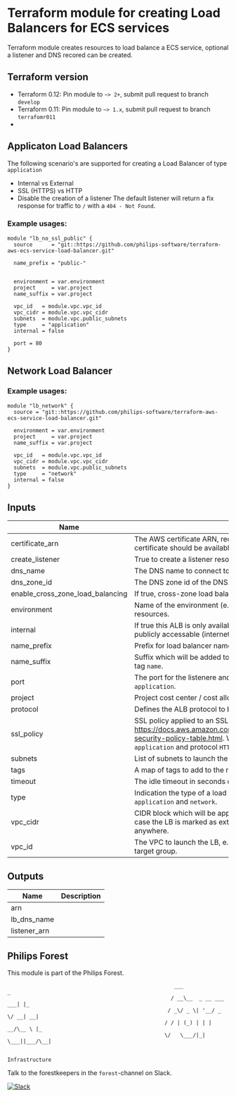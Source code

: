 # Terraform module for creating Load Balancers for ECS services

Terraform module creates resources to load balance a ECS service, optional a listener and DNS recored can be created.


## Terraform version

- Terraform 0.12: Pin module to `~> 2+`, submit pull request to branch `develop`
- Terraform 0.11: Pin module to `~> 1.x`, submit pull request to branch `terrafomr011`
- 
## Applicaton Load Balancers

The following scenario's are supported for creating a Load Balancer of type `application`
- Internal vs External
- SSL (HTTPS) vs HTTP
- Disable the creation of a listener
The default listener will return a fix response for traffic to `/` with a `404 - Not Found`.

### Example usages:
```
module "lb_no_ssl_public" {
  source      = "git::https://github.com/philips-software/terraform-aws-ecs-service-load-balancer.git"
  
  name_prefix = "public-"
  

  environment = var.environment
  project     = var.project
  name_suffix = var.project

  vpc_id   = module.vpc.vpc_id
  vpc_cidr = module.vpc.vpc_cidr
  subnets  = module.vpc.public_subnets
  type     = "application"
  internal = false

  port = 80
}
```

## Network Load Balancer


### Example usages:
```
module "lb_network" {
  source = "git::https://github.com/philips-software/terraform-aws-ecs-service-load-balancer.git"

  environment = var.environment
  project     = var.project
  name_suffix = var.project

  vpc_id   = module.vpc.vpc_id
  vpc_cidr = module.vpc.vpc_cidr
  subnets  = module.vpc.public_subnets
  type     = "network"
  internal = false
}
```

## Inputs

| Name                                 | Description                                                                                                                                                                                                       |     Type     |                Default                | Required |
| ------------------------------------ | ----------------------------------------------------------------------------------------------------------------------------------------------------------------------------------------------------------------- | :----------: | :-----------------------------------: | :------: |
| certificate\_arn                     | The AWS certificate ARN, required for an ALB via HTTPS. The certificate should be available in the same zone.                                                                                                     |    string    |                 `""`                  |    no    |
| create\_listener                     | True to create a listener resource. Only for type `application`                                                                                                                                                   |     bool     |               `"true"`                |    no    |
| dns\_name                            | The DNS name to connect to the load balancer if.                                                                                                                                                                  |    string    |                 `""`                  |    no    |
| dns\_zone\_id                        | The DNS zone id of the DNS.                                                                                                                                                                                       |    string    |                 `""`                  |    no    |
| enable\_cross\_zone\_load\_balancing | If true, cross-zone load balancing of the load balancer will be enabled                                                                                                                                           |     bool     |               `"false"`               |    no    |
| environment                          | Name of the environment (e.g. project-dev); will be prefixed to all resources.                                                                                                                                    |    string    |                  n/a                  |   yes    |
| internal                             | If true this ALB is only available within the VPC, default (true) is publicly accessable (internetfacing).                                                                                                        |     bool     |               `"true"`                |    no    |
| name\_prefix                         | Prefix for load balancer name,                                                                                                                                                                                    |    string    |              `"lb-tf-"`               |    no    |
| name\_suffix                         | Suffix which will be added to the name of resources and part of the tag `name`.                                                                                                                                   |    string    |                  n/a                  |   yes    |
| port                                 | The port for the listenere and ingress traffic, only applies for type `application`.                                                                                                                              |    string    |                 `""`                  |    no    |
| project                              | Project cost center / cost allocation.                                                                                                                                                                            |    string    |                  n/a                  |   yes    |
| protocol                             | Defines the ALB protocol to be used.                                                                                                                                                                              |    string    |                 `""`                  |    no    |
| ssl\_policy                          | SSL policy applied to an SSL enabled LB, see https://docs.aws.amazon.com/elasticloadbalancing/latest/classic/elb-security-policy-table.html. Will only be applied for the type `application` and protocol `HTTPS` |    string    | `"ELBSecurityPolicy-TLS-1-2-2017-01"` |    no    |
| subnets                              | List of subnets to launch the LB.                                                                                                                                                                                 | list(string) |                  n/a                  |   yes    |
| tags                                 | A map of tags to add to the resources                                                                                                                                                                             | map(string)  |                `<map>`                |    no    |
| timeout                              | The idle timeout in seconds of the ALB                                                                                                                                                                            |    number    |                `"60"`                 |    no    |
| type                                 | Indication the type of a load balancer, possible values are: `application` and `network`.                                                                                                                         |    string    |            `"application"`            |    no    |
| vpc\_cidr                            | CIDR block which will be applied to the sceurity group of the LB. In case the LB is marked as exteral the ingress rule allows traffic from anywhere.                                                              |    string    |                 `""`                  |    no    |
| vpc\_id                              | The VPC to launch the LB, e.g. needed for the security group and target group.                                                                                                                                    |    string    |                 `""`                  |    no    |

## Outputs

| Name          | Description |
| ------------- | ----------- |
| arn           |             |
| lb\_dns\_name |             |
| listener\_arn |             |

## Philips Forest

This module is part of the Philips Forest.

```
                                                     ___                   _
                                                    / __\__  _ __ ___  ___| |_
                                                   / _\/ _ \| '__/ _ \/ __| __|
                                                  / / | (_) | | |  __/\__ \ |_
                                                  \/   \___/|_|  \___||___/\__|  

                                                                 Infrastructure
```

Talk to the forestkeepers in the `forest`-channel on Slack.

[![Slack](https://philips-software-slackin.now.sh/badge.svg)](https://philips-software-slackin.now.sh)
